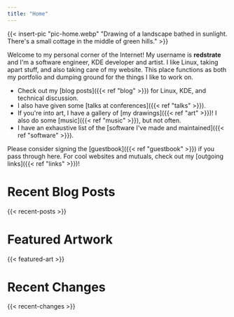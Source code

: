 ```yaml
---
title: "Home"
---
```


{{< insert-pic "pic-home.webp" "Drawing of a landscape bathed in sunlight. There's a small cottage in the middle of green hills." >}}

Welcome to my personal corner of the Internet! My username is **redstrate** and I'm a software engineer, KDE developer and artist. I like Linux, taking apart stuff, and also taking care of my website. This place functions as both my portfolio and dumping ground for the things I like to work on.

* Check out my [blog posts]({{< ref "blog" >}}) for Linux, KDE, and technical discussion.
* I also have given some [talks at conferences]({{< ref "talks" >}}).
* If you're into art, I have a gallery of [my drawings]({{< ref "art" >}})! I also do some [music]({{< ref "music" >}}), but not often.
* I have an exhaustive list of the [software I've made and maintained]({{< ref "software" >}}).

Please consider signing the [guestbook]({{< ref "guestbook" >}}) if you pass through here. For cool websites and mutuals, check out my [outgoing links]({{< ref "links" >}})!

# Recent Blog Posts

{{< recent-posts >}}

# Featured Artwork

{{< featured-art >}}

# Recent Changes

{{< recent-changes >}}
